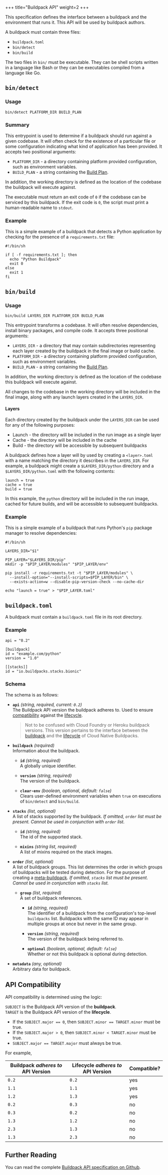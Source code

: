 +++
title="Buildpack API"
weight=2
+++

This specification defines the interface between a buildpack and the environment that runs it.
This API will be used by buildpack authors.

A buildpack must contain three files:

* `buildpack.toml`
* `bin/detect`
* `bin/build`

The two files in `bin/` must be executable. They can be shell scripts written in a language like Bash or they
can be executables compiled from a language like Go.

## `bin/detect`

### Usage

```
bin/detect PLATFORM_DIR BUILD_PLAN
```

### Summary

This entrypoint is used to determine if a buildpack should
run against a given codebase. It will often check for the existence of a particular
file or some configuration indicating what kind of application has been provided.
It accepts two positional arguments:

* `PLATFORM_DIR` - a directory containing platform provided configuration, such as environment variables.
* `BUILD_PLAN` - a string containing the [Build Plan](https://github.com/buildpack/spec/blob/master/buildpack.md#buildpack-plan-toml).

In addition, the working directory is defined as the location of the codebase
the buildpack will execute against.

The executable must return an exit code of `0` if the codebase can be serviced by this buildpack. If the exit code is `0`, the script must print a human-readable name to `stdout`.

### Example

This is a simple example of a buildpack that detects a Python application by
checking for the presence of a `requirements.txt` file:

```
#!/bin/sh

if [ -f requirements.txt ]; then
  echo "Python Buildpack"
  exit 0
else
  exit 1
fi
```

## `bin/build`

### Usage

```
bin/build LAYERS_DIR PLATFORM_DIR BUILD_PLAN
```

This entrypoint transforms a codebase.
It will often resolve dependencies, install binary packages, and compile code.
It accepts three positional arguments:

* `LAYERS_DIR` - a directory that may contain subdirectories representing each layer created by the buildpack in the final image or build cache.
* `PLATFORM_DIR` - a directory containing platform provided configuration, such as environment variables.
* `BUILD_PLAN` - a string containing the [Build Plan](https://github.com/buildpack/spec/blob/master/buildpack.md#buildpack-plan-toml).

In addition, the working directory is defined as the location of the codebase
this buildpack will execute against.

All changes to the codebase in the working directory will be included in the final
image, along with any launch layers created in the `LAYERS_DIR`.

#### Layers

Each directory created by the buildpack under the `LAYERS_DIR` can be used for any
of the following purposes:

* Launch - the directory will be included in the run image as a single layer
* Cache - the directory will be included in the cache
* Build - the directory will be accessible by subsequent buildpacks

A buildpack defines how a layer will by used by creating a `<layer>.toml` with
a name matching the directory it describes in the `LAYERS_DIR`. For example, a
buildpack might create a `$LAYERS_DIR/python` directory and a `$LAYERS_DIR/python.toml`
with the following contents:

```
launch = true
cache = true
build = true
```

In this example, the `python` directory will be included in the run image,
cached for future builds, and will be accessible to subsequent buildpacks.

### Example

This is a simple example of a buildpack that runs Python's `pip` package manager
to resolve dependencies:

```
#!/bin/sh

LAYERS_DIR="$1"

PIP_LAYER="$LAYERS_DIR/pip"
mkdir -p "$PIP_LAYER/modules" "$PIP_LAYER/env"

pip install -r requirements.txt -t "$PIP_LAYER/modules" \
  --install-option="--install-scripts=$PIP_LAYER/bin" \
  --exists-action=w --disable-pip-version-check --no-cache-dir

echo "launch = true" > "$PIP_LAYER.toml"
```

## `buildpack.toml`

A buildpack must contain a `buildpack.toml` file in its root directory.


### Example

```
api = "0.2"

[buildpack]
id = "example.com/python"
version = "1.0"

[[stacks]]
id = "io.buildpacks.stacks.bionic"
```

### Schema

The schema is as follows:
   
- **`api`** _(string, required, current: `0.2`)_\
    The Buildpack API version the buildpack adheres to. Used to ensure [compatibility](#api-compatibility) against
    the [lifecycle][lifecycle].
    
    > Not to be confused with Cloud Foundry or Heroku buildpack versions. This version pertains to the interface
    > between the [buildpack][buildpack] and the [lifecycle][lifecycle] of Cloud Native Buildpacks.

- **`buildpack`** _(required)_\
    Information about the buildpack.

    - **`id`** _(string, required)_\
    A globally unique identifier.
    
    - **`version`** _(string, required)_\
    The version of the buildpack.
    
    - **`clear-env`** _(boolean, optional, default: `false`)_\
    Clears user-defined environment variables when `true` on executions of `bin/detect` and `bin/build`.

- **`stacks`** _(list, optional)_\
    A list of stacks supported by the buildpack.
    _If omitted, `order` list must be present. Cannot be used in conjunction with `order` list._
    
    - **`id`** _(string, required)_\
    The id of the supported stack.
    
    - **`mixins`** _(string list, required)_\
    A list of mixins required on the stack images.
    
- **`order`** _(list, optional)_\
  A list of buildpack groups. This list determines the order in which groups of buildpacks
  will be tested during detection. For the purpose of creating a [meta-buildpack][meta-buildpack]. _If omitted, `stacks` list must be present. Cannot be used in conjunction with `stacks` list._
  
    - **`group`** _(list, required)_\
    A set of buildpack references.
    
        - **`id`** _(string, required)_\
          The identifier of a buildpack from the configuration's top-level `buildpacks` list. Buildpacks with the same ID may
          appear in multiple groups at once but never in the same group.
        
        - **`version`** _(string, required)_\
          The version of the buildpack being referred to.
        
        - **`optional`** _(boolean, optional, default: `false`)_\
          Whether or not this buildpack is optional during detection.
 
- **`metadata`** _(any, optional)_\
    Arbitrary data for buildpack.
 

## API Compatibility

API compatibility is determined using the logic:

`SUBJECT` is the Buildpack API version of the **buildpack**.\
`TARGET` is the Buildpack API version of the **lifecycle**.

-  If the `SUBJECT.major == 0`, then `SUBJECT.minor == TARGET.minor` must be true.
-  If the `SUBJECT.major > 0`, then `SUBJECT.minor < TARGET.minor` must be true.
-  `SUBJECT.major == TARGET.major` must always be true.

For example,

| Buildpack _adheres to_ API Version | Lifecycle _adheres to_ API Version | Compatible?
| --- | --- | ---
| `0.2` | `0.2` | <span class="text-success">yes</span>
| `1.1` | `1.1` | <span class="text-success">yes</span>
| `1.2` | `1.3` | <span class="text-success">yes</span>
| `0.2` | `0.3` | <span class="text-muted">no</span>
| `0.3` | `0.2` | <span class="text-muted">no</span>
| `1.3` | `1.2` | <span class="text-muted">no</span>
| `2.3` | `1.3` | <span class="text-muted">no</span>
| `1.3` | `2.3` | <span class="text-muted">no</span>

 
## Further Reading

You can read the complete [Buildpack API specification on Github](https://github.com/buildpack/spec/blob/master/buildpack.md).

[buildpack]: /docs/concepts/components/buildpack/
[lifecycle]: /docs/concepts/components/lifecycle/
[meta-buildpack]: /docs/concepts/components/buildpack/#meta-buildpack
